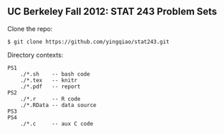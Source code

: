 UC Berkeley Fall 2012: STAT 243 Problem Sets
------------

Clone the repo:

	$ git clone https://github.com/yingqiao/stat243.git

Directory contexts:

	PS1
		./*.sh    -- bash code
		./*.tex   -- knitr
		./*.pdf   -- report
	PS2
		./*.r     -- R code
		./*.RData -- data source
	PS3
	PS4
		./*.c     -- aux C code
